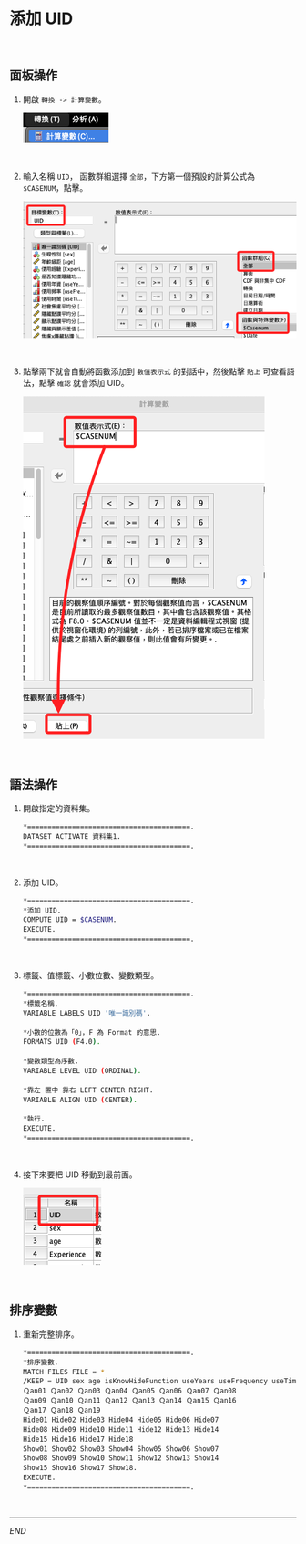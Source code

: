 # 添加 UID

<br>

## 面板操作

1. 開啟 `轉換 -> 計算變數`。

    ![](images/img_18.png)

<br>

2. 輸入名稱 `UID`， 函數群組選擇 `全部`，下方第一個預設的計算公式為 `$CASENUM`，點擊。

    ![](images/img_19.png)

<br>

3. 點擊兩下就會自動將函數添加到 `數值表示式` 的對話中，然後點擊 `貼上` 可查看語法，點擊 `確認` 就會添加 UID。

    ![](images/img_21.png)

<br>

## 語法操作

1. 開啟指定的資料集。

    ```bash
    *========================================.
    DATASET ACTIVATE 資料集1.
    *========================================.
    ```

<br>

2. 添加 UID。

    ```bash
    *========================================.
    *添加 UID.
    COMPUTE UID = $CASENUM.
    EXECUTE.
    *========================================.
    ```

<br>

3. 標籤、值標籤、小數位數、變數類型。

    ```bash
    *========================================.
    *標籤名稱.
    VARIABLE LABELS UID '唯一識別碼'.

    *小數的位數為「0」，F 為 Format 的意思.
    FORMATS UID (F4.0).

    *變數類型為序數.
    VARIABLE LEVEL UID (ORDINAL).

    *靠左 置中 靠右 LEFT CENTER RIGHT.
    VARIABLE ALIGN UID (CENTER).

    *執行.
    EXECUTE.
    *========================================.
    ```

<br>

4. 接下來要把 UID 移動到最前面。

    ![](images/img_20.png)

<br>

## 排序變數

1. 重新完整排序。

    ```bash
    *========================================.
    *排序變數.
    MATCH FILES FILE = *
    /KEEP = UID sex age isKnowHideFunction useYears useFrequency useTime
    Ｑan01 Ｑan02 Ｑan03 Ｑan04 Ｑan05 Ｑan06 Ｑan07 Ｑan08 
    Ｑan09 Ｑan10 Ｑan11 Ｑan12 Ｑan13 Ｑan14 Ｑan15 Ｑan16 
    Ｑan17 Ｑan18 Ｑan19
    Hide01 Hide02 Hide03 Hide04 Hide05 Hide06 Hide07
    Hide08 Hide09 Hide10 Hide11 Hide12 Hide13 Hide14 
    Hide15 Hide16 Hide17 Hide18
    Show01 Show02 Show03 Show04 Show05 Show06 Show07
    Show08 Show09 Show10 Show11 Show12 Show13 Show14
    Show15 Show16 Show17 Show18.
    EXECUTE.
    *========================================.
    ```

<br>

___

_END_
